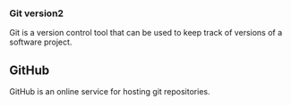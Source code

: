 ### Git version2

Git is a version control tool that can be used to keep track of versions of a software project.

## GitHub

GitHub is an online service for hosting git repositories.
